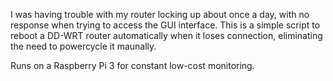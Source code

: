 I was having trouble with my router locking up about once a day, with no response when trying to access the GUI interface.
This is a simple script to reboot a DD-WRT router automatically when it loses connection, eliminating the need to powercycle it maunally.

Runs on a Raspberry Pi 3 for constant low-cost monitoring.
